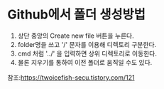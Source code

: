 # Github에서 폴더 생성방법
1. 상단 중앙의 Create new file 버튼을 누른다.
2. folder명을 쓰고 '/' 문자를 이용해 디렉토리 구분한다.
3. cmd 처럼 '../' 을 입력하면 상위 디렉토리로 이동한다. 
4. 물론 지우기를 통하여 이전 폴더로 움직일 수도 있다.    

참조:https://twoicefish-secu.tistory.com/121

